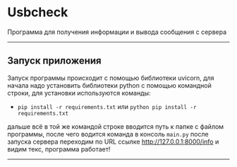 # Usbcheck
Программа для получения информации и вывода сообщения с сервера
___________________________________________________________________________________________________________________________________________________________________________________
## Запуск приложения
Запуск программы происходит с помощью библиотеки uvicorn, для начала надо установить библиотеки python с помощью командной строки, для установки используются команды:
- ```pip install -r requirements.txt``` или ```python pip install -r requirements.txt```

дальше всё в той же командой строке вводится путь к папке с файлом программы, после чего водится команда в консоль
```main.py```
после запуска сервера переходим по URL ссылке http://127.0.0.1:8000/info и видим текс, программа работает!
___________________________________________________________________________________________________________________________________________________________________________________
